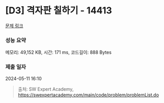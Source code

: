 # [D3] 격자판 칠하기 - 14413 

[문제 링크](https://swexpertacademy.com/main/code/problem/problemDetail.do?contestProbId=AYEXgKnKKg0DFARx) 

### 성능 요약

메모리: 49,152 KB, 시간: 171 ms, 코드길이: 888 Bytes

### 제출 일자

2024-05-11 16:10



> 출처: SW Expert Academy, https://swexpertacademy.com/main/code/problem/problemList.do